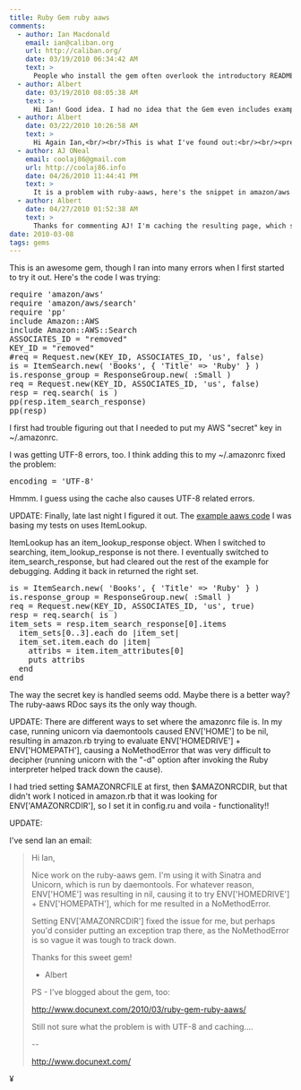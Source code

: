 ```yaml
---
title: Ruby Gem ruby aaws
comments:
  - author: Ian Macdonald
    email: ian@caliban.org
    url: http://caliban.org/
    date: 03/19/2010 06:34:42 AM
    text: >
      People who install the gem often overlook the introductory README file. I should probably move all of the information out of there and into the library itself, so that RDoc documentation gets generated for it.<br/><br/>I'm not sure why you have cache problems with UTF-8. What's the error you're getting?
  - author: Albert
    date: 03/19/2010 08:05:38 AM
    text: >
      Hi Ian! Good idea. I had no idea that the Gem even includes examples, too. I'll test out the cache again and see what the error is. Its odd because the cache file was in good shape when I would open it manually.
  - author: Albert
    date: 03/22/2010 10:26:58 AM
    text: >
      Hi Again Ian,<br/><br/>This is what I've found out:<br/><br/><pre><br/>missing attribute quote<br/>Line: 1<br/>Position: 1739<br/>Last 80 unconsumed characters:<br/>&lt;ItemSearchResponse xmlns=\"http://webservices.amazon.com/AWSECommerceService/200<br/>Line: 1<br/>Position: 1739<br/>Last 80 unconsumed characters:<br/>&lt;ItemSearchResponse xmlns=\"http://webservices.amazon.com/AWSECommerceService/200<br/>	/usr/lib/ruby/1.9.1/rexml/parsers/treeparser.rb:95:in `rescue in parse'<br/></pre><br/><br/>Looks like Rexml (or whatever is reading the cache file) is escaping the attribute quotes for some reason. The cached file does not have the attribute quotes escaped.
  - author: AJ ONeal
    email: coolaj86@gmail.com
    url: http://coolaj86.info
    date: 04/26/2010 11:44:41 PM
    text: >
      It is a problem with ruby-aaws, here's the snippet in amazon/aws.rb that fixes the issue:<br/><br/>      # Retrieve the cached response associated with _url_.<br/>      #<br/>      def fetch(url)<br/>          digest = Digest::MD5.hexdigest( url )<br/>          cache_file = File.join( @path, digest )<br/><br/>          return nil unless File.exist? cache_file<br/><br/>          Amazon.dprintf( 'Fetching %s from cache...', digest )<br/>          File.open( cache_file ).readlines.join().to_s<br/>      end<br/><br/>before it had<br/>          File.open( File.join(cache_file) ).readlines.to_s
  - author: Albert
    date: 04/27/2010 01:52:38 AM
    text: >
      Thanks for commenting AJ! I'm caching the resulting page, which seems to work OK.<br/><br/>Also, I recently starting using flix4r (Netflix API for ruby) and it uses the api_cache gem. I haven't scoped it out too much but I like the idea.
date: 2010-03-08
tags: gems
---
```

This is an awesome gem, though I ran into many errors when I first started to try it out. Here's the code I was trying:

<pre class="sh_ruby">
require 'amazon/aws'
require 'amazon/aws/search'
require 'pp'
include Amazon::AWS
include Amazon::AWS::Search
ASSOCIATES_ID = "removed"
KEY_ID = "removed"
#req = Request.new(KEY_ID, ASSOCIATES_ID, 'us', false)
is = ItemSearch.new( 'Books', { 'Title' => 'Ruby' } )
is.response_group = ResponseGroup.new( :Small )
req = Request.new(KEY_ID, ASSOCIATES_ID, 'us', false)
resp = req.search( is )
pp(resp.item_search_response)
pp(resp)
</pre>

I first had trouble figuring out that I needed to put my AWS "secret" key in ~/.amazonrc.

I was getting UTF-8 errors, too. I think adding this to my ~/.amazonrc fixed the problem:

<pre>
encoding = 'UTF-8'
</pre>

Hmmm. I guess using the cache also causes UTF-8 related errors.

UPDATE: Finally, late last night I figured it out. The [example aaws code](http://www.somelifeblog.com/2008/12/ruby-amazon-associates-web-services-aws.html) I was basing my tests on uses ItemLookup.

<div>ItemLookup has an item_lookup_response object. When I switched to searching, item_lookup_response is not there. I eventually switched to item_search_response, but had cleared out the rest of the example for debugging. Adding it back in returned the right set.</div>

<pre class="sh_ruby">
is = ItemSearch.new( 'Books', { 'Title' => 'Ruby' } )
is.response_group = ResponseGroup.new( :Small )
req = Request.new(KEY_ID, ASSOCIATES_ID, 'us', true)
resp = req.search( is )
item_sets = resp.item_search_response[0].items
  item_sets[0..3].each do |item_set|
  item_set.item.each do |item|
    attribs = item.item_attributes[0]
    puts attribs
  end
end
</pre>

The way the secret key is handled seems odd. Maybe there is a better way? The ruby-aaws RDoc says its the only way though.

UPDATE: There are different ways to set where the amazonrc file is. In my case, running unicorn via daemontools caused ENV['HOME'] to be nil, resulting in amazon.rb trying to evaluate ENV['HOMEDRIVE'] + ENV['HOMEPATH'], causing a NoMethodError that was very difficult to decipher (running unicorn with the "-d" option after invoking the Ruby interpreter helped track down the cause).

I had tried setting $AMAZONRCFILE at first, then $AMAZONRCDIR, but that didn't work I noticed in amazon.rb that it was looking for ENV['AMAZONRCDIR'], so I set it in config.ru and voila - functionality!!

UPDATE:

I've send Ian an email:

<blockquote>
Hi Ian,

Nice work on the ruby-aaws gem. I'm using it with Sinatra and Unicorn,
which is run by daemontools. For whatever reason, ENV['HOME'] was
resulting in nil, causing it to try ENV['HOMEDRIVE'] + ENV['HOMEPATH'],
which for me resulted in a NoMethodError.

Setting ENV['AMAZONRCDIR'] fixed the issue for me, but perhaps you'd
consider putting an exception trap there, as the NoMethodError is so vague
it was tough to track down.

Thanks for this sweet gem!

- Albert

PS - I've blogged about the gem, too:

http://www.docunext.com/2010/03/ruby-gem-ruby-aaws/

Still not sure what the problem is with UTF-8 and caching....

--

http://www.docunext.com/
</blockquote>

¥


